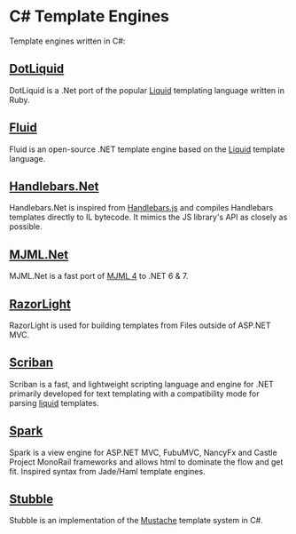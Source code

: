 # C# Template Engines
Template engines written in C#:

## [DotLiquid](https://github.com/dotliquid/dotliquid)
DotLiquid is a .Net port of the popular [Liquid](https://github.com/Shopify/liquid) templating language written in Ruby.

## [Fluid](https://github.com/sebastienros/fluid)
Fluid is an open-source .NET template engine based on the [Liquid](https://github.com/Shopify/liquid) template language.

## [Handlebars.Net](https://github.com/Handlebars-Net/Handlebars.Net)
Handlebars.Net is inspired from [Handlebars.js](http://handlebarsjs.com/) and compiles Handlebars templates directly to IL bytecode. It mimics the JS library's API as closely as possible.

## [MJML.Net](https://github.com/SebastianStehle/mjml-net)
MJML.Net is a fast port of [MJML 4](https://mjml.io/) to .NET 6 & 7.

## [RazorLight](https://github.com/toddams/RazorLight)
RazorLight is used for building templates from Files outside of ASP.NET MVC.

## [Scriban](https://github.com/scriban/scriban)
Scriban is a fast, and lightweight scripting language and engine for .NET primarily developed for text templating with a compatibility mode for parsing [liquid](https://shopify.github.io/liquid/) templates.

## [Spark](https://github.com/SparkViewEngine/spark)
Spark is a view engine for ASP.NET MVC, FubuMVC, NancyFx and Castle Project MonoRail frameworks and allows html to dominate the flow and get fit. Inspired syntax from Jade/Haml template engines.

## [Stubble](https://github.com/StubbleOrg/Stubble)
Stubble is an implementation of the [Mustache](https://mustache.github.io/) template system in C#.
